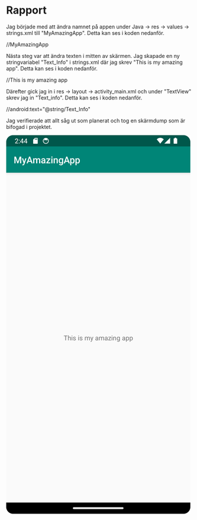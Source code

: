 
# Rapport

Jag började med att ändra namnet på appen under Java -> res -> values -> strings.xml till
"MyAmazingApp". Detta kan ses i koden nedanför.

//<string name="app_name">MyAmazingApp</string>

Nästa steg var att ändra texten i mitten av skärmen. Jag skapade en ny stringvariabel "Text_Info" i
strings.xml där jag skrev "This is my amazing app". Detta kan ses i koden nedanför.

//<string name="Text_Info">This is my amazing app</string>

Därefter gick jag in i res -> layout -> activity_main.xml och under "TextView" skrev jag in 
"Text_info". Detta kan ses i koden nedanför.

//android:text="@string/Text_Info"

Jag verifierade att allt såg ut som planerat och tog en skärmdump som är bifogad i projektet.

![](android.png)

